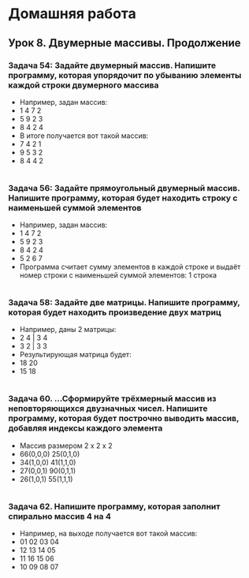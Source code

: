 # Домашняя работа

## Урок 8. Двумерные массивы. Продолжение

### Задача 54: Задайте двумерный массив. Напишите программу, которая упорядочит по убыванию элементы каждой строки двумерного массива

+ Например, задан массив:
+ 1 4 7 2
+ 5 9 2 3
+ 8 4 2 4
+ В итоге получается вот такой массив:
+ 7 4 2 1
+ 9 5 3 2
+ 8 4 4 2

```C#

```

### Задача 56: Задайте прямоугольный двумерный массив. Напишите программу, которая будет находить строку с наименьшей суммой элементов

+ Например, задан массив:
+ 1 4 7 2
+ 5 9 2 3
+ 8 4 2 4
+ 5 2 6 7
+ Программа считает сумму элементов в каждой строке и выдаёт номер строки с наименьшей суммой элементов: 1 строка

```C#

```

### Задача 58: Задайте две матрицы. Напишите программу, которая будет находить произведение двух матриц

+ Например, даны 2 матрицы:
+ 2 4 | 3 4
+ 3 2 | 3 3
+ Результирующая матрица будет:
+ 18 20
+ 15 18

```C#

```

### Задача 60. ...Сформируйте трёхмерный массив из неповторяющихся двузначных чисел. Напишите программу, которая будет построчно выводить массив, добавляя индексы каждого элемента

+ Массив размером 2 x 2 x 2
+ 66(0,0,0) 25(0,1,0)
+ 34(1,0,0) 41(1,1,0)
+ 27(0,0,1) 90(0,1,1)
+ 26(1,0,1) 55(1,1,1)

```C#

```

### Задача 62. Напишите программу, которая заполнит спирально массив 4 на 4

+ Например, на выходе получается вот такой массив:
+ 01 02 03 04
+ 12 13 14 05
+ 11 16 15 06
+ 10 09 08 07

```C#

```
